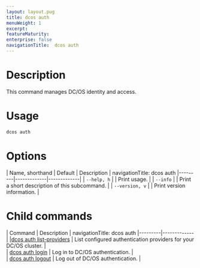```yaml
---
layout: layout.pug
title: dcos auth
menuWeight: 1
excerpt:
featureMaturity:
enterprise: false
navigationTitle:  dcos auth
---
```


# Description
This command manages DC/OS identity and access.

# Usage

```bash
dcos auth 
```

# Options

| Name, shorthand | Default | Description |
navigationTitle:  dcos auth
|---------|-------------|-------------|
| `--help, h`   |             |  Print usage. |
| `--info`   |             |  Print a short description of this subcommand. |
| `--version, v`   |             | Print version information. |

# Child commands

| Command | Description |
navigationTitle:  dcos auth
|---------|-------------|
|[dcos auth list-providers](/docs/1.9/cli/command-reference/dcos-auth/dcos-auth-list-providers/) | List configured authentication providers for your DC/OS cluster. |  
| [dcos auth login](/docs/1.9/cli/command-reference/dcos-auth/dcos-auth-login/)   |   Log in to DC/OS authentication.  |  
| [dcos auth logout](/docs/1.9/cli/command-reference/dcos-auth/dcos-auth-logout/)   |  Log out of DC/OS authentication.  |  
